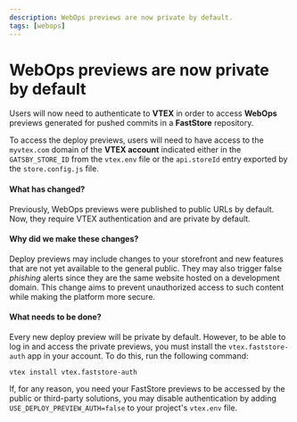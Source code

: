 ```yaml
---
description: WebOps previews are now private by default.
tags: [webops]
---
```


# WebOps previews are now private by default

Users will now need to authenticate to **VTEX** in order to access **WebOps** previews generated for pushed commits in a **FastStore** repository. 

To access the deploy previews, users will need to have access to the `myvtex.com` domain of the **VTEX account** indicated either in the `GATSBY_STORE_ID` from the `vtex.env` file or the `api.storeId` entry exported by the `store.config.js` file.

#### What has changed?

Previously, WebOps previews were published to public URLs by default. Now, they require VTEX authentication and are private by default.

#### Why did we make these changes?

Deploy previews may include changes to your storefront and new features that are not yet available to the general public. They may also trigger false *phishing* alerts since they are the same website hosted on a development domain. This change aims to prevent unauthorized access to such content while making the platform more secure.

#### What needs to be done?

Every new deploy preview will be private by default. However, to be able to log in and access the private previews, you must install the `vtex.faststore-auth` app in your account. To do this, run the following command:

```
vtex install vtex.faststore-auth
```

If, for any reason, you need your FastStore previews to be accessed by the public or third-party solutions, you may disable authentication by adding `USE_DEPLOY_PREVIEW_AUTH=false` to your project's `vtex.env` file. 